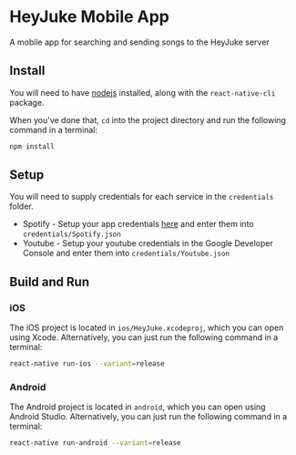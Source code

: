 # HeyJuke Mobile App

A mobile app for searching and sending songs to the HeyJuke server

## Install

You will need to have [nodejs](https://nodejs.org) installed, along with the `react-native-cli` package.

When you've done that, `cd` into the project directory and run the following command in a terminal:

```bash
npm install
```

## Setup

You will need to supply credentials for each service in the `credentials` folder.

- Spotify - Setup your app credentials [here](https://developer.spotify.com/dashboard/applications) and enter them into `credentials/Spotify.json`
- Youtube - Setup your youtube credentials in the Google Developer Console and enter them into `credentials/Youtube.json`

## Build and Run

### iOS

The iOS project is located in `ios/HeyJuke.xcodeproj`, which you can open using Xcode. Alternatively, you can just run the following command in a terminal:

```bash
react-native run-ios --variant=release
```

### Android

The Android project is located in `android`, which you can open using Android Studio. Alternatively, you can just run the following command in a terminal:

```bash
react-native run-android --variant=release
```
